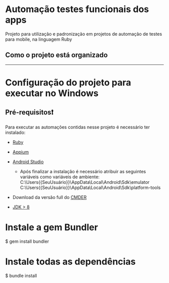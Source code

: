 # Automação testes funcionais dos apps #
Projeto para utilização e padronização em projetos de automação de testes para mobile, na linguagem Ruby

## Como o projeto está organizado ##
***
# Configuração do projeto para executar no Windows #
## Pré-requisitos❗ ##
Para executar as automações contidas nesse projeto é necessário ter instalado:
- [Ruby](https://www.ruby-lang.org/pt/documentation/installation/)
- [Appium](https://eliasnogueira.github.io/appium-workshop/)
- [Android Studio](https://developer.android.com/studio)
  - Após finalizar a instalação é necessário atribuir as seguintes variáveis como variáveis de ambiente:
      C:\Users\{{SeuUsuário}}\AppData\Local\Android\Sdk\emulator
      C:\Users\{{SeuUsuário}}\AppData\Local\Android\Sdk\platform-tools
- Download da versão full do [CMDER](https://cmder.net/)

- [JDK > 8](https://www.oracle.com/java/technologies/downloads/#java8-windows)

# Instale a gem Bundler
$ gem install bundler

# Instale todas as dependências
$ bundle install
